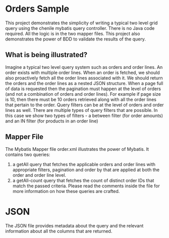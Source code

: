 # Orders Sample
This project demonstrates the simplicity of writing a typical two level grid query using the chenile
mybatis query controller. 
There is no Java code required. All the logic is in the two mapper files. 
This project also demonstrates the power of BDD to validate the results of the query.

## What is being illustrated?
Imagine a typical two level query system such as orders and order lines. An order exists with multiple 
order lines. When an order is fetched, we should also proactively fetch all the order lines associated 
with it. We should return the orders and the order lines as a nested JSON structure. When a page full of 
data is requested then the pagination must happen at the level of orders (and not a combination of orders
and order lines). For example if page size is 10, then there must be 10 orders retrieved along with all 
the order lines that pertain to the order. 
Query filters can be at the level of orders and order lines as well. There are multiple types of query 
filters that are possible. In this case we show two types of filters - a between filter (for order amounts)
and an IN filter (for products in an order line)

## Mapper File
The Mybatis Mapper file order.xml illustrates the power of Mybatis. It contains two queries:
1. a getAll query that fetches the applicable orders and order lines with appropriate filters, 
pagination and order by that are applied at both the order and order line level.
2. a getAll-count query that fetches the count of distinct order IDs that match the passed criteria. 
Please read the comments inside the file for more information on how these queries are crafted.

# JSON 
The JSON file provides metadata about the query and the relevant information about all the columns
that are returned. 


